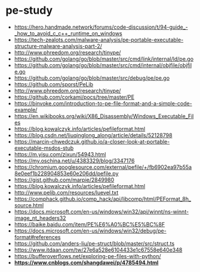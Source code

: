 pe-study
========
- https://hero.handmade.network/forums/code-discussion/t/94-guide_-_how_to_avoid_c_c++_runtime_on_windows
- https://tech-zealots.com/malware-analysis/pe-portable-executable-structure-malware-analysis-part-2/
- http://www.phreedom.org/research/tinype/
- https://github.com/golang/go/blob/master/src/cmd/link/internal/ld/pe.go
- https://github.com/golang/go/blob/master/src/cmd/internal/objfile/objfile.go
- https://github.com/golang/go/blob/master/src/debug/pe/pe.go
- https://github.com/sporst/PeLib
- http://www.phreedom.org/research/tinype/
- https://github.com/corkami/pocs/tree/master/PE
- https://binvoke.com/introduction-to-pe-file-format-and-a-simple-code-example/
- https://en.wikibooks.org/wiki/X86_Disassembly/Windows_Executable_Files
- https://blog.kowalczyk.info/articles/pefileformat.html
- https://blog.csdn.net/liuqinglong_along/article/details/52128798
- https://marcin-chwedczuk.github.io/a-closer-look-at-portable-executable-msdos-stub
- https://m.yisu.com/zixun/54943.html
- https://my.oschina.net/u/4383329/blog/3347176
- https://chromium.googlesource.com/external/pefile/+/fb6902ea97b55a8e0eef1b228904853e60e206dd/pefile.py
- https://gist.github.com/marpie/2849980
- https://blog.kowalczyk.info/articles/pefileformat.html
- http://www.pelib.com/resources/luevel.txt
- https://comphack.github.io/comp_hack/api/libcomp/html/PEFormat_8h_source.html
- https://docs.microsoft.com/en-us/windows/win32/api/winnt/ns-winnt-image_nt_headers32
- https://baike.baidu.com/item/PE%E6%A0%BC%E5%BC%8F
- https://docs.microsoft.com/en-us/windows/win32/debug/pe-format#references
- https://github.com/anders-liu/pe-struct/blob/master/src/struct.ts
- https://www.itdaan.com/tw/27e6a528e6104433e1c67558e640e348
- https://bufferoverflows.net/exploring-pe-files-with-python/
- **https://www.cnblogs.com/shangdawei/p/4785494.html**
